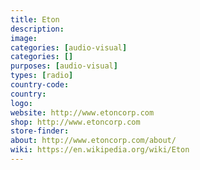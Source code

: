 ```yaml
---
title: Eton
description:
image:
categories: [audio-visual]
categories: []
purposes: [audio-visual]
types: [radio]
country-code:
country:
logo:
website: http://www.etoncorp.com
shop: http://www.etoncorp.com
store-finder:
about: http://www.etoncorp.com/about/
wiki: https://en.wikipedia.org/wiki/Eton
---
```

